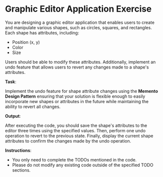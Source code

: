 # Graphic Editor Application Exercise

You are designing a graphic editor application that enables users to create and manipulate various shapes, such as circles, squares, and rectangles. Each shape has attributes, including:

* Position (x, y)
* Color
* Size

Users should be able to modify these attributes. Additionally, implement an undo feature that allows users to revert any changes made to a shape's attributes.

**Task**:

Implement the undo feature for shape attribute changes using the **Memento Design Pattern** ensuring that your solution is flexible enough to easily incorporate new shapes or attributes in the future while maintaining the ability to revert all changes.

**Output**:

After executing the code, you should save the shape's attributes to the editor three times using the specified values. Then, perform one undo operation to revert to the previous state. Finally, display the current shape attributes to confirm the changes made by the undo operation.

**Instructions**:
* You only need to complete the TODOs mentioned in the code.
* Please do not modify any existing code outside of the specified TODO sections.
